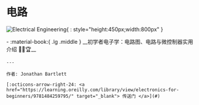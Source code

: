 # 电路

![Electrical Engineering](../electrical-engineering.png){ : style="height:450px;width:800px" }

<div class="grid cards" markdown>
-  :material-book:{ .lg .middle } __初学者电子学：电路图、电路与微控制器实用介绍 🎯✅🏆__

    ---

    作者: Jonathan Bartlett

    [:octicons-arrow-right-24: <a href="https://learning.oreilly.com/library/view/electronics-for-beginners/9781484259795/" target="_blank"> 传送门 </a>](#)
</div>